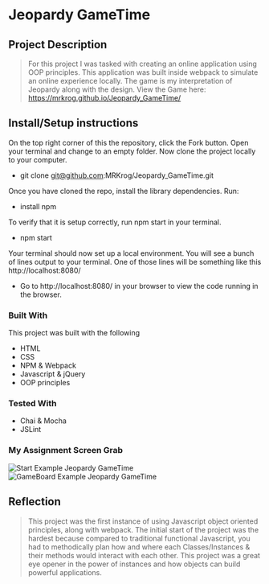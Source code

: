 # Jeopardy GameTime

## Project Description
> For this project I was tasked with creating an online application using OOP principles. This application was built inside webpack to simulate an online experience locally. The game is my interpretation of Jeopardy along with the design. View the Game here: https://mrkrog.github.io/Jeopardy_GameTime/

## Install/Setup instructions
On the top right corner of this the repository, click the Fork button. Open your terminal and change to an empty folder. Now clone the project locally to your computer.
- git clone git@github.com:MRKrog/Jeopardy_GameTime.git

Once you have cloned the repo, install the library dependencies. Run:
- install npm

To verify that it is setup correctly, run npm start in your terminal.
- npm start

Your terminal should now set up a local environment. You will see a bunch of lines output to your terminal. One of those lines will be something like this http://localhost:8080/
- Go to http://localhost:8080/ in your browser to view the code running in the browser.

### Built With
This project was built with the following
- HTML
- CSS
- NPM & Webpack
- Javascript & jQuery
- OOP principles

### Tested With
- Chai & Mocha
- JSLint


### My Assignment Screen Grab
![Start Example Jeopardy GameTime](./images/Jeopardy_Start.jpg)
![GameBoard Example Jeopardy GameTime](./images/Jeopardy_GameBoard.jpg)


## Reflection
> This project was the first instance of using Javascript object oriented principles, along with webpack. The initial start of the project was the hardest because compared to traditional functional Javascript, you had to methodically plan how and where each Classes/Instances & their methods would interact with each other. This project was a great eye opener in the power of instances and how objects can build powerful applications.
